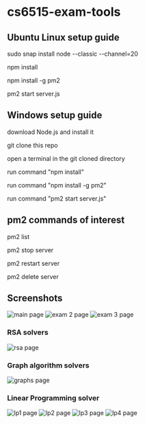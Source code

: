 # cs6515-exam-tools
## Ubuntu Linux setup guide
sudo snap install node --classic --channel=20

npm install

npm install -g pm2

pm2 start server.js

## Windows setup guide
download Node.js and install it

git clone this repo

open a terminal in the git cloned directory

run command "npm install"

run command "npm install -g pm2"

run command "pm2 start server.js"

## pm2 commands of interest
pm2 list

pm2 stop server

pm2 restart server

pm2 delete server

## Screenshots

![main page](docs/images/main.jpg?raw=true)
![exam 2 page](docs/images/exam2.jpg?raw=true)
![exam 3 page](docs/images/exam3.jpg?raw=true)

### RSA solvers
![rsa page](docs/images/rsa.jpg?raw=true)

### Graph algorithm solvers
![graphs page](docs/images/graphs.jpg?raw=true)

### Linear Programming solver
![lp1 page](docs/images/lp1.jpg?raw=true)
![lp2 page](docs/images/lp2.jpg?raw=true)
![lp3 page](docs/images/lp3.jpg?raw=true)
![lp4 page](docs/images/lp4.jpg?raw=true)
